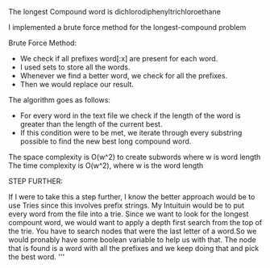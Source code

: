 The longest Compound word is dichlorodiphenyltrichloroethane

I implemented a brute force method for the longest-compound problem

Brute Force Method:

- We check if all prefixes word[:x] are present for each word.
- I used sets to store all the words.
- Whenever we find a better word, we check for all the prefixes. 
- Then we would replace our result.

The algorithm goes as follows:
- For every word in the text file we check if the length of the word is greater than the length of the current best. 
- If this condition were to be met, we iterate through every substring possible to find the new best long compound word. 

The space complexity is O(w^2) to create subwords where w is word length
The time complexity is O(w^2), where w is the word length


STEP FURTHER:

If I were to take this a step further, I know the better approach
would be to use Tries since this involves prefix strings. 
My Intuituin would be to put every word from the file into a trie. 
Since we want to look for the longest compount word, we would want to apply 
a depth first search from the top of the trie. You have to search nodes that were 
the last letter of a word.So we would pronably have some boolean variable to help us with that. 
The node that is found is a word with all the prefixes and we keep doing that and pick the best word.
'''
